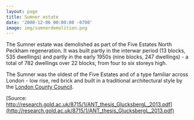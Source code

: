 ```yaml
---
layout: page
title: Sumner estate
date: '2000-12-06 00:00:00 -0700'
image: img/sumnerdemolition.png
---
```

The Sumner estate was demolished as part of the Five Estates North Peckham regeneration. It was built partly in the interwar period (13 blocks, 535 dwellings) and partly in the early 1950s (nine blocks, 247 dwellings) - a total of 782 dwellings over 22 blocks, from four to six storeys high.

The Sumner was the oldest of the Five Estates and of a type familiar across London - low rise, red brick and built in a traditional architectural style by the [London County Council](https://en.wikipedia.org/wiki/London_County_Council).

[Source: http://research.gold.ac.uk/8715/1/ANT_thesis_GlucksbergL_2013.pdf](http://research.gold.ac.uk/8715/1/ANT_thesis_GlucksbergL_2013.pdf)
